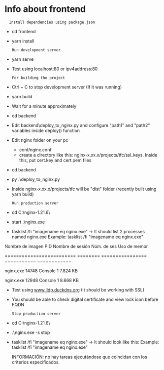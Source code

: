 # Info about frontend

      Install dependencies using package.json

- cd frontend
- yarn install

      Run development server

- yarn serve
- Test using localhost:80 or ipv4address:80

      For building the project

- Ctrl + C to stop development server (If it was running)
- yarn build
- Wait for a minute approximately
- cd backend
- Edit backend\deploy_to_nginx.py and configure "path1" and "path2" variables inside deploy() function
- Edit nginx folder on your pc
  - conf/nginx.conf
  - create a directory like this: nginx-x.xx.x/projects/tfc/ssl_keys. Inside this, put cert.key and cert.pem files
- cd backend
- py .\deploy_to_nginx.py

- Inside nginx-x.xx.x/projects/tfc will be "dist" folder (recently built using yarn build)

      Run production server

- cd C:\nginx-1.21.6\
- start .\nginx.exe
- tasklist /fi "imagename eq nginx.exe" -> It should list 2 processes named nginx.exe
  Example: tasklist /fi "imagename eq nginx.exe"

Nombre de imagen PID Nombre de sesión Núm. de ses Uso de memor

========================= ======== ================ =========== ============

nginx.exe 14748 Console 1 7.824 KB

nginx.exe 12948 Console 1 8.668 KB

- Test using www.lldp.duckdns.org (It should be working with SSL)
- You should be able to check digital certificate and view lock icon before FQDN

      Stop production server

- cd C:\nginx-1.21.6\
- .\nginx.exe -s stop
- tasklist /fi "imagename eq nginx.exe" -> It should look like this:
  Example: tasklist /fi "imagename eq nginx.exe"

  INFORMACIÓN: no hay tareas ejecutándose que coincidan con los criterios especificados.
